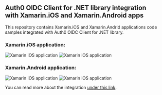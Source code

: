 ## Auth0 OIDC Client for .NET library integration with Xamarin.iOS and Xamarin.Android apps

This repository contains Xamarin.iOS and Xamarin.Andrid applications code samples integrated with Auth0 OIDC Client for .NET library.


### Xamarin.iOS application:

![Xamarin iOS application](https://github.com/Daniel-Krzyczkowski/Xamarin/blob/master/Auth0.Xamarin/assets/xamarin-oidc-library-10.png?raw=true) ![Xamarin iOS application](https://github.com/Daniel-Krzyczkowski/Xamarin/blob/master/Auth0.Xamarin/assets/xamarin-oidc-library-11.png?raw=true)

### Xamarin.Android application:

![Xamarin iOS application](https://github.com/Daniel-Krzyczkowski/Xamarin/blob/master/Auth0.Xamarin/assets/xamarin-oidc-library-12.png?raw=true) ![Xamarin iOS application](https://github.com/Daniel-Krzyczkowski/Xamarin/blob/master/Auth0.Xamarin/assets/xamarin-oidc-library-13.png?raw=true)

You can read more about the integration [under this link](https://auth0.com/docs/quickstart/native/xamarin).